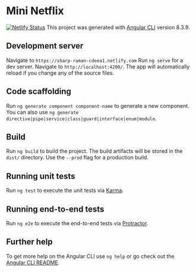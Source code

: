 # Mini Netflix

[![Netlify Status](https://api.netlify.com/api/v1/badges/5cfb2a5d-545f-4f07-a430-c2f08e228cd6/deploy-status)](https://app.netlify.com/sites/zealous-lumiere-653c52/deploys)
This project was generated with [Angular CLI](https://github.com/angular/angular-cli) version 8.3.9.

## Development server
Navigate to `https://sharp-raman-cdeea1.netlify.com`
Run `ng serve` for a dev server. Navigate to `http://localhost:4200/`. The app will automatically reload if you change any of the source files.

## Code scaffolding

Run `ng generate component component-name` to generate a new component. You can also use `ng generate directive|pipe|service|class|guard|interface|enum|module`.

## Build

Run `ng build` to build the project. The build artifacts will be stored in the `dist/` directory. Use the `--prod` flag for a production build.

## Running unit tests

Run `ng test` to execute the unit tests via [Karma](https://karma-runner.github.io).

## Running end-to-end tests

Run `ng e2e` to execute the end-to-end tests via [Protractor](http://www.protractortest.org/).

## Further help

To get more help on the Angular CLI use `ng help` or go check out the [Angular CLI README](https://github.com/angular/angular-cli/blob/master/README.md).
